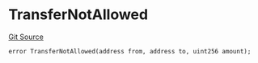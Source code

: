 # TransferNotAllowed

[Git Source](https://github.com/renancorreadev/RWAStation/blob/a342e941dc7ad5be1e9dd1d9d5ed2046f709e55c/src/Errors/RWATokenErrors.sol)

```solidity
error TransferNotAllowed(address from, address to, uint256 amount);
```
